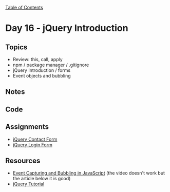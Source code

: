 [Table of Contents](/README.md)

# Day 16 - jQuery Introduction

## Topics
* Review: this, call, apply
* npm / package manager / .gitignore
* jQuery Introduction / forms
* Event objects and bubbling

## Notes
<!-- More detailed notes from class, including whiteboard photos etc -->

## Code
<!-- Make sure to update the XX in the folder name if you uncomment this block-->
<!-- [Code we wrote in class today](https://github.com/TIY-Austin-Front-End-Engineering/Curriculum/tree/master/notes/day-14/code) -->

## Assignments
* [jQuery Contact Form](https://online.theironyard.com/library/paths/115/units/863/assignments/1376)
* [jQuery Login Form](https://online.theironyard.com/library/paths/115/units/863/assignments/1377)

## Resources
* [Event Capturing and Bubbling in JavaScript](https://www.kirupa.com/html5/event_capturing_bubbling_javascript.htm) (the video doesn't work but the article below it is good)
* [jQuery Tutorial](http://www.tutorialspoint.com/jquery/index.htm)
